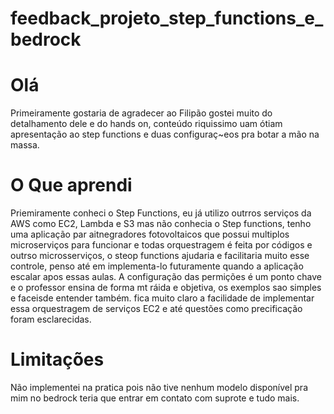 # feedback_projeto_step_functions_e_bedrock

# Olá
Primeiramente gostaria de agradecer ao Filipão gostei muito do detalhamento dele e do hands on, conteúdo riquissimo uam ótiam apresentação ao step functions e duas configuraç~eos pra botar a mão na massa.

# O Que aprendi
Priemiramente conheci o Step Functions, eu já utilizo outrros serviços da AWS como EC2, Lambda e S3 mas não conhecia o Step functions, tenho uma aplicação par aitnegradores fotovoltaicos que possui multiplos microserviços para funcionar e todas orquestragem é feita por códigos e outrso microsserviços, o steop functions ajudaria e facilitaria muito esse controle, penso até em implementa-lo futuramente quando a aplicação escalar apos essas aulas.
A configuração das permições é um ponto chave e o professor ensina de forma mt ráida e objetiva, os exemplos sao simples e faceisde entender também. fica muito claro a facilidade de implementar essa orquestragem de serviços EC2 e até questões como precificação foram esclarecidas.

# Limitações
Não implementei na pratica pois não tive nenhum modelo disponível pra mim no bedrock teria que entrar em contato com suprote e tudo mais.

